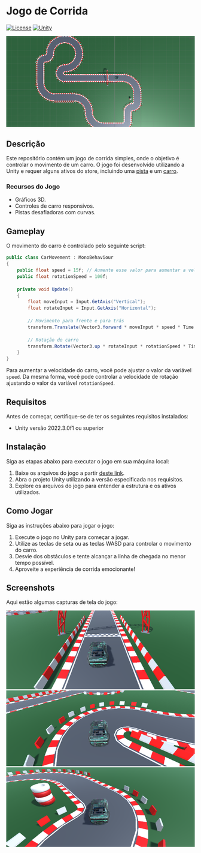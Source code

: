 # Jogo de Corrida

[![License](https://img.shields.io/badge/License-MIT-blue.svg)](https://opensource.org/licenses/MIT)
[![Unity](https://img.shields.io/badge/Unity-2022.3.0f1-blue)](https://unity3d.com/get-unity/download/archive)

![Gameplay](imgs/geral.png.png)

## Descrição

Este repositório contém um jogo de corrida simples, onde o objetivo é controlar o movimento de um carro. O jogo foi desenvolvido utilizando a Unity e requer alguns ativos do store, incluindo uma [pista](https://assetstore.unity.com/packages/3d/environments/roadways/modular-lowpoly-track-roads-free-205188) e um [carro](https://assetstore.unity.com/packages/3d/vehicles/land/free-sci-fi-car-184607).

### Recursos do Jogo

- Gráficos 3D.
- Controles de carro responsivos.
- Pistas desafiadoras com curvas.

## Gameplay

O movimento do carro é controlado pelo seguinte script:

```csharp
public class CarMovement : MonoBehaviour  
{ 
    public float speed = 15f; // Aumente esse valor para aumentar a velocidade do carro 
    public float rotationSpeed = 100f; 

    private void Update()
    {
        float moveInput = Input.GetAxis("Vertical");
        float rotateInput = Input.GetAxis("Horizontal");

        // Movimento para frente e para trás
        transform.Translate(Vector3.forward * moveInput * speed * Time.deltaTime);

        // Rotação do carro
        transform.Rotate(Vector3.up * rotateInput * rotationSpeed * Time.deltaTime);
    }
}
```

Para aumentar a velocidade do carro, você pode ajustar o valor da variável `speed`. Da mesma forma, você pode controlar a velocidade de rotação ajustando o valor da variável `rotationSpeed`.

## Requisitos

Antes de começar, certifique-se de ter os seguintes requisitos instalados:

- Unity versão 2022.3.0f1 ou superior

## Instalação

Siga as etapas abaixo para executar o jogo em sua máquina local:

1. Baixe os arquivos do jogo a partir [deste link](https://drive.google.com/drive/folders/1UgtBISJhhGo537nAaBooCTNqZLWwNCIj?usp=sharing).
2. Abra o projeto Unity utilizando a versão especificada nos requisitos.
3. Explore os arquivos do jogo para entender a estrutura e os ativos utilizados.

## Como Jogar

Siga as instruções abaixo para jogar o jogo:

1. Execute o jogo no Unity para começar a jogar.
2. Utilize as teclas de seta ou as teclas WASD para controlar o movimento do carro.
3. Desvie dos obstáculos e tente alcançar a linha de chegada no menor tempo possível.
4. Aproveite a experiência de corrida emocionante!


## Screenshots

Aqui estão algumas capturas de tela do jogo:

![Frente](imgs/frente.png.png)
![Curva 1](imgs/curva1.png.png)
![Curva 2](imgs/curva2.png.png)
```


